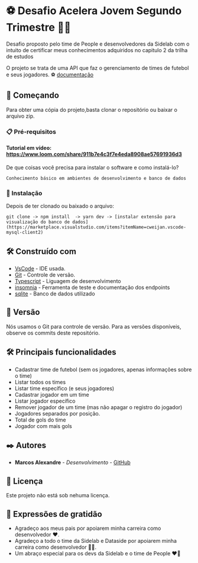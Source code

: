 # ⚽ Desafio Acelera Jovem Segundo Trimestre 👩‍💻

Desafio proposto pelo time de People e desenvolvedores da Sidelab com o \
intuito de certificar meus conhecimentos adquiridos no capitulo 2 da trilha \
de estudos

O projeto se trata de uma API que faz o gerenciamento de times de futebol \
e seus jogadores. ⚽ [documentação](https://cedar-bug-a05.notion.site/Desafio-Acelera-Jovem-Back-End-2-Trimestre-52d24e0b555a47c5aa983a6b3c1d16cd)


## 🚀 Começando
Para obter uma cópia do projeto,basta clonar o repositório ou baixar o arquivo zip. 

### 📋 Pré-requisitos
#### Tutorial em vídeo: https://www.loom.com/share/911b7e4c3f7e4eda8908ae57691936d3
De que coisas você precisa para instalar o software e como instalá-lo?

```
Conhecimento básico em ambientes de desenvolvimento e banco de dados
```

### 🔧 Instalação
Depois de ter clonado ou baixado o arquivo:

```
git clone -> npm install  -> yarn dev -> [instalar extensão para visualização do banco de dados](https://marketplace.visualstudio.com/items?itemName=cweijan.vscode-mysql-client2)
```
## 🛠️ Construído com

* [VsCode](https://code.visualstudio.com/download) - IDE usada.
* [Git](https://github.com/) - Controle de versão.
* [Typescript](https://www.typescriptlang.org/) - Liguagem de desenvolvimento
* [insomnia](https://insomnia.rest/download) - Ferramenta de teste e documentação dos endpoints
* [sqlite](https://www.sqlite.org/index.html) - Banco de dados utilizado

## 📌 Versão

Nós usamos o Git para controle de versão. Para as versões disponíveis, observe os commits deste repositório.

## :hammer_and_wrench: Principais funcionalidades
* Cadastrar time de futebol (sem os jogadores, apenas informações sobre o time)
* Listar todos os times
* Listar time específico (e seus jogadores)
* Cadastrar jogador em um time
* Listar jogador específico
* Remover jogador de um time (mas não apagar o registro do jogador)
* Jogadores separados por posição.
* Total de gols do time
* Jogador com mais gols

## ✒️ Autores

* **Marcos Alexandre** - *Desenvolvimento* - [GitHub](https://github.com/MarcosdeAndrade-byte)

## 📄 Licença

Este projeto não está sob nehuma licença.

## 🎁 Expressões de gratidão

* Agradeço aos meus pais por apoiarem minha carreira como desenvolvedor ❤.
* Agradeço a todo o time da Sidelab e Dataside por apoiarem minha carreira como desenvolvedor 💚💙.
* Um abraço especial para os devs da Sidelab e o time de People ❤🚀
